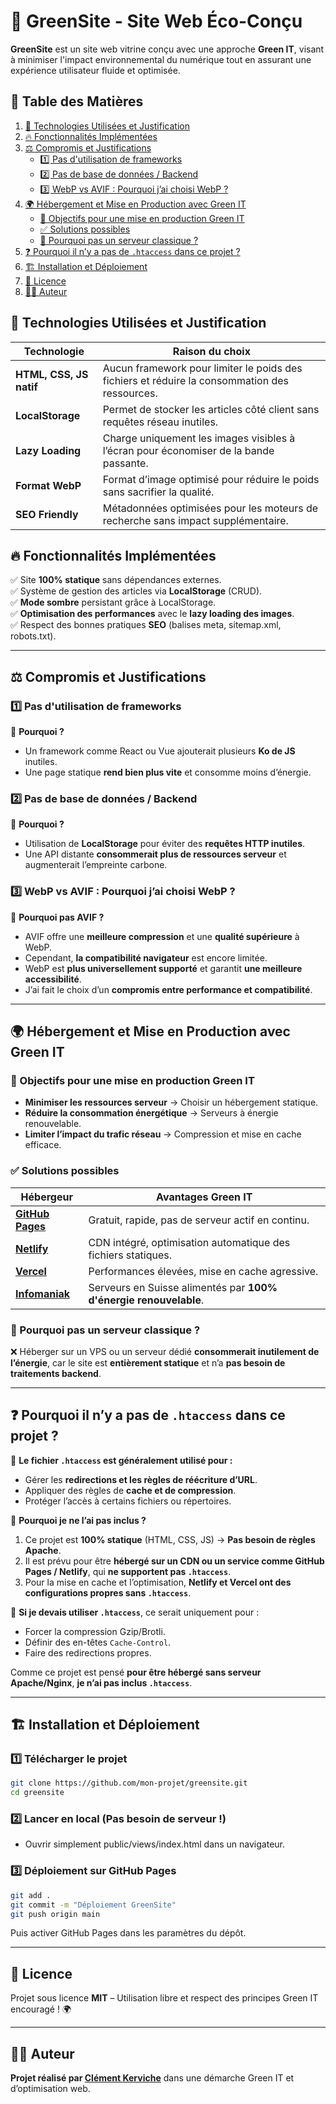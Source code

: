 # 🌿 GreenSite - Site Web Éco-Conçu

**GreenSite** est un site web vitrine conçu avec une approche **Green IT**, visant à minimiser l'impact environnemental du numérique tout en assurant une expérience utilisateur fluide et optimisée.

## 📖 Table des Matières
1. [🚀 Technologies Utilisées et Justification](#-technologies-utilisées-et-justification)
2. [🔥 Fonctionnalités Implémentées](#-fonctionnalités-implémentées)
3. [⚖️ Compromis et Justifications](#️-compromis-et-justifications)
   - [1️⃣ Pas d'utilisation de frameworks](#1️⃣-pas-dutilisation-de-frameworks)
   - [2️⃣ Pas de base de données / Backend](#2️⃣-pas-de-base-de-données--backend)
   - [3️⃣ WebP vs AVIF : Pourquoi j’ai choisi WebP ?](#3️⃣-webp-vs-avif--pourquoi-jai-choisi-webp-)
4. [🌍 Hébergement et Mise en Production avec Green IT](#-hébergement-et-mise-en-production-avec-green-it)
   - [📌 Objectifs pour une mise en production Green IT](#📌-objectifs-pour-une-mise-en-production-green-it)
   - [✅ Solutions possibles](#✅-solutions-possibles)
   - [📌 Pourquoi pas un serveur classique ?](#📌-pourquoi-pas-un-serveur-classique-)
5. [❓ Pourquoi il n’y a pas de `.htaccess` dans ce projet ?](#-pourquoi-il-ny-a-pas-de-htaccess-dans-ce-projet-)
6. [🏗️ Installation et Déploiement](#️-installation-et-déploiement)
7. [📜 Licence](#-licence)
8. [👨‍💻 Auteur](#-auteur)


## 🚀 Technologies Utilisées et Justification

| Technologie | Raison du choix |
|------------|----------------|
| **HTML, CSS, JS natif** | Aucun framework pour limiter le poids des fichiers et réduire la consommation des ressources. |
| **LocalStorage** | Permet de stocker les articles côté client sans requêtes réseau inutiles. |
| **Lazy Loading** | Charge uniquement les images visibles à l’écran pour économiser de la bande passante. |
| **Format WebP** | Format d’image optimisé pour réduire le poids sans sacrifier la qualité. |
| **SEO Friendly** | Métadonnées optimisées pour les moteurs de recherche sans impact supplémentaire. |

## 🔥 Fonctionnalités Implémentées

✅ Site **100% statique** sans dépendances externes.  
✅ Système de gestion des articles via **LocalStorage** (CRUD).  
✅ **Mode sombre** persistant grâce à LocalStorage.  
✅ **Optimisation des performances** avec le **lazy loading des images**.  
✅ Respect des bonnes pratiques **SEO** (balises meta, sitemap.xml, robots.txt).  

---

## ⚖️ Compromis et Justifications

### 1️⃣ **Pas d'utilisation de frameworks**
📌 **Pourquoi ?**  
- Un framework comme React ou Vue ajouterait plusieurs **Ko de JS** inutiles.
- Une page statique **rend bien plus vite** et consomme moins d’énergie.

### 2️⃣ **Pas de base de données / Backend**
📌 **Pourquoi ?**  
- Utilisation de **LocalStorage** pour éviter des **requêtes HTTP inutiles**.
- Une API distante **consommerait plus de ressources serveur** et augmenterait l’empreinte carbone.

### 3️⃣ **WebP vs AVIF : Pourquoi j’ai choisi WebP ?**
📌 **Pourquoi pas AVIF ?**  
- AVIF offre une **meilleure compression** et une **qualité supérieure** à WebP.
- Cependant, **la compatibilité navigateur** est encore limitée.
- WebP est **plus universellement supporté** et garantit **une meilleure accessibilité**.
- J’ai fait le choix d’un **compromis entre performance et compatibilité**.

---

## 🌍 Hébergement et Mise en Production avec Green IT

### **📌 Objectifs pour une mise en production Green IT**
- **Minimiser les ressources serveur** → Choisir un hébergement statique.
- **Réduire la consommation énergétique** → Serveurs à énergie renouvelable.
- **Limiter l’impact du trafic réseau** → Compression et mise en cache efficace.

### **✅ Solutions possibles**
| Hébergeur | Avantages Green IT |
|-----------|--------------------|
| **[GitHub Pages](https://pages.github.com/)** | Gratuit, rapide, pas de serveur actif en continu. |
| **[Netlify](https://www.netlify.com/)** | CDN intégré, optimisation automatique des fichiers statiques. |
| **[Vercel](https://vercel.com/)** | Performances élevées, mise en cache agressive. |
| **[Infomaniak](https://www.infomaniak.com/fr/hebergement)** | Serveurs en Suisse alimentés par **100% d'énergie renouvelable**. |

### **📌 Pourquoi pas un serveur classique ?**
❌ Héberger sur un VPS ou un serveur dédié **consommerait inutilement de l’énergie**, car le site est **entièrement statique** et n’a **pas besoin de traitements backend**.

---

## ❓ Pourquoi il n’y a pas de `.htaccess` dans ce projet ?

📌 **Le fichier `.htaccess` est généralement utilisé pour :**  
- Gérer les **redirections et les règles de réécriture d’URL**.
- Appliquer des règles de **cache et de compression**.
- Protéger l’accès à certains fichiers ou répertoires.

📌 **Pourquoi je ne l’ai pas inclus ?**  
1. Ce projet est **100% statique** (HTML, CSS, JS) → **Pas besoin de règles Apache**.  
2. Il est prévu pour être **hébergé sur un CDN ou un service comme GitHub Pages / Netlify**, qui **ne supportent pas `.htaccess`**.  
3. Pour la mise en cache et l’optimisation, **Netlify et Vercel ont des configurations propres sans `.htaccess`**.  

📌 **Si je devais utiliser `.htaccess`**, ce serait uniquement pour :  
- Forcer la compression Gzip/Brotli.  
- Définir des en-têtes `Cache-Control`.  
- Faire des redirections propres.  

Comme ce projet est pensé **pour être hébergé sans serveur Apache/Nginx**, **je n’ai pas inclus `.htaccess`**.

---

## 🏗️ Installation et Déploiement

### **1️⃣ Télécharger le projet**
```sh
git clone https://github.com/mon-projet/greensite.git
cd greensite
```

### **2️⃣ Lancer en local (Pas besoin de serveur !)**

- Ouvrir simplement public/views/index.html dans un navigateur.

### **3️⃣ Déploiement sur GitHub Pages**

```sh
git add .
git commit -m "Déploiement GreenSite"
git push origin main
```

Puis activer GitHub Pages dans les paramètres du dépôt.

---

## 📜 Licence

Projet sous licence **MIT** – Utilisation libre et respect des principes Green IT encouragé ! 🌍

---

## 👨‍💻 Auteur

**Projet réalisé par [Clément Kerviche](https://www.linkedin.com/in/clément-kerviche-6b7a44262/)** dans une démarche Green IT et d’optimisation web.